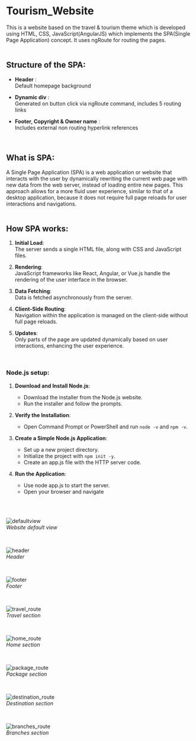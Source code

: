 # Tourism_Website
This is a website based on the travel & tourism theme which is developed using 
HTML, CSS, JavaScript(AngularJS) which implements the SPA(Single Page 
Application) concept. It uses ngRoute for routing the pages.  
<br/>

## Structure of the SPA: 
- **Header** :<br/>
Default homepage background 
 
- **Dynamic div** : <br/>
Generated on button click via ngRoute command, includes 5 routing links
 
- **Footer, Copyright & Owner name**  :  <br/>
Includes external non routing hyperlink references
<br/>

## What is SPA: 
A Single Page Application (SPA) is a web application or website that interacts with the user by dynamically rewriting the current web page with new data from the web server, instead of loading entire new pages. This approach allows for a more fluid user experience, similar to that of a desktop application, because it does not require full page reloads for user interactions and navigations.
<br/><br/>

## How SPA works: 
1. **Initial Load**: <br/>The server sends a single HTML file, along with CSS and JavaScript files.

2. **Rendering**: <br/>JavaScript frameworks like React, Angular, or Vue.js handle the rendering of the user interface in the browser.

3. **Data Fetching**: <br/>Data is fetched asynchronously from the server.

4. **Client-Side Routing**: <br/>Navigation within the application is managed on the client-side without full page reloads.

5. **Updates**: <br/>Only parts of the page are updated dynamically based on user interactions, enhancing the user experience.
<br/>

### Node.js setup:
1. **Download and Install Node.js**:
   - Download the installer from the Node.js website.
   - Run the installer and follow the prompts.

2. **Verify the Installation**:
   - Open Command Prompt or PowerShell and run ```node -v``` and ```npm -v```.


3. **Create a Simple Node.js Application**:
   - Set up a new project directory.
   - Initialize the project with ```npm init -y```.
   - Create an app.js file with the HTTP server code.


4. **Run the Application**:
   - Use node app.js to start the server.
   - Open your browser and navigate 

<br/>
<br/>


![defaultview](defaultview.jpg)
<br/>*Website default view*

<br/>

![header](header.jpg)
<br/>*Header*

<br/>

![footer](footer.jpg)
<br/>*Footer*

<br/>

![travel_route](travel_route.jpg)
<br/>*Travel section*

<br/>

![home_route](home_route.jpg)
<br/>*Home section*

<br/>

![package_route](package_route.jpg)
<br/>*Package section*

<br/>

![destination_route](destination_route.jpg)
<br/>*Destination section*

<br/>

![branches_route](branches_route.jpg)
<br/>*Branches section*
